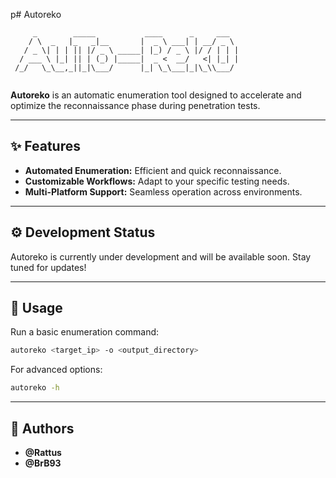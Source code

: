 p# Autoreko

```
     _        _____           ____      _     ___  
    / \  _   |_   _|__       |  _ \ ___| | __/ _ \ 
   / _ \| | | || |/ _ \ _____| |_) / _ \ |/ / | | |
  / ___ \ |_| || | (_) |_____|  _ <  __/   <| |_| |
 /_/   \_\__,_||_|\___/      |_| \_\___|_|\_\\___/ 
                                                   
```

**Autoreko** is an automatic enumeration tool designed to accelerate and optimize the reconnaissance phase during penetration tests.

---

## ✨ Features

- **Automated Enumeration:** Efficient and quick reconnaissance.
- **Customizable Workflows:** Adapt to your specific testing needs.
- **Multi-Platform Support:** Seamless operation across environments.

---

## ⚙️ Development Status

Autoreko is currently under development and will be available soon. Stay tuned for updates!

---

## 🚀 Usage

Run a basic enumeration command:

```bash
autoreko <target_ip> -o <output_directory>
```

For advanced options:

```bash
autoreko -h
```

---

## 👥 Authors

- **@Rattus**
- **@BrB93**

